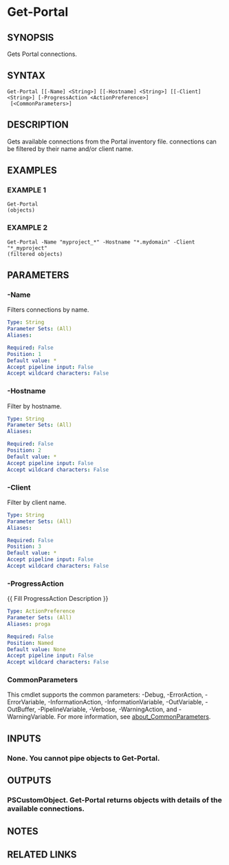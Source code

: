 ﻿---
external help file: Portal-help.xml
Module Name: Portal
online version:
schema: 2.0.0
---

# Get-Portal

## SYNOPSIS
Gets Portal connections.

## SYNTAX

```
Get-Portal [[-Name] <String>] [[-Hostname] <String>] [[-Client] <String>] [-ProgressAction <ActionPreference>]
 [<CommonParameters>]
```

## DESCRIPTION
Gets available connections from the Portal inventory file.
connections can be filtered by their name and/or client name.

## EXAMPLES

### EXAMPLE 1
```
Get-Portal
(objects)
```

### EXAMPLE 2
```
Get-Portal -Name "myproject_*" -Hostname "*.mydomain" -Client "*_myproject"
(filtered objects)
```

## PARAMETERS

### -Name
Filters connections by name.

```yaml
Type: String
Parameter Sets: (All)
Aliases:

Required: False
Position: 1
Default value: *
Accept pipeline input: False
Accept wildcard characters: False
```

### -Hostname
Filter by hostname.

```yaml
Type: String
Parameter Sets: (All)
Aliases:

Required: False
Position: 2
Default value: *
Accept pipeline input: False
Accept wildcard characters: False
```

### -Client
Filter by client name.

```yaml
Type: String
Parameter Sets: (All)
Aliases:

Required: False
Position: 3
Default value: *
Accept pipeline input: False
Accept wildcard characters: False
```

### -ProgressAction
{{ Fill ProgressAction Description }}

```yaml
Type: ActionPreference
Parameter Sets: (All)
Aliases: proga

Required: False
Position: Named
Default value: None
Accept pipeline input: False
Accept wildcard characters: False
```

### CommonParameters
This cmdlet supports the common parameters: -Debug, -ErrorAction, -ErrorVariable, -InformationAction, -InformationVariable, -OutVariable, -OutBuffer, -PipelineVariable, -Verbose, -WarningAction, and -WarningVariable. For more information, see [about_CommonParameters](http://go.microsoft.com/fwlink/?LinkID=113216).

## INPUTS

### None. You cannot pipe objects to Get-Portal.
## OUTPUTS

### PSCustomObject. Get-Portal returns objects with details of the available connections.
## NOTES

## RELATED LINKS
